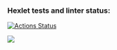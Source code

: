 ### Hexlet tests and linter status:
[![Actions Status](https://github.com/FIVESIDEBAR/frontend-project-lvl1/workflows/hexlet-check/badge.svg)](https://github.com/FIVESIDEBAR/frontend-project-lvl1/actions)

<a href="https://codeclimate.com/github/codeclimate/codeclimate/maintainability"><img src="https://api.codeclimate.com/v1/badges/a99a88d28ad37a79dbf6/maintainability"/></a>